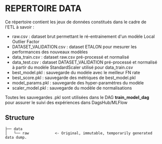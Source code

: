 # REPERTOIRE DATA

Ce répertoire contient les jeux de données constitués dans le cadre de l'ETL à savoir :

- raw.csv : dataset brut permettant le ré-entrainement d'un modèle Local Outlier Factor
- DATASET_VALIDATION.csv : dataset ETALON pour mesurer les performances des nouveaux modèles
- data_train.csv : dataset raw.csv pré-processé et normalisé
- data_test.csv : dataset DATASET_VALIDATION pré-processé et normalisé à partir du modèle StandardScaler utilisé pour data_train.csv
- best_model.pkl : sauvegarde du modèle avec le meilleur FN rate 
- best_score.pkl : sauvegarde des métriques de best_model.pkl 
- model_params.pkl : sauvegarde des hyper-paramètres du modèle
- scaler_model.pkl : sauvegarde du modèle de normalisations

Toutes les sauvegardes .pkl sont utilisées dans le DAG **train_model_dag** pour assurer le suivi des expériences dans DagsHub/MLFlow

## Structure

    ├── data
    │   └── raw            <- Original, immutable, temporarily generated data dump.



